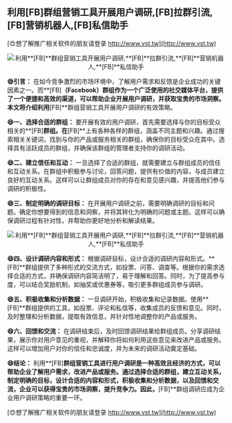 ## **利用**[FB]**群组营销工具开展用户调研,**[FB]**拉群引流,**[FB]**营销机器人,**[FB]**私信助手**

[😍想了解推广相关软件的朋友请登录 http://www.vst.tw](http://www.vst.tw)

 <center><img src="https://vst.tw/MP4/tuiguang/png/5.png" alt="利用**[FB]**群组营销工具开展用户调研,**[FB]**拉群引流,**[FB]**营销机器人,**[FB]**私信助手"></center>

**😄引言：**
在如今竞争激烈的市场环境中，了解用户需求和反馈是企业成功的关键因素之一。而**[FB]**（Facebook）群组作为一个广泛使用的社交媒体平台，提供了一个便捷和高效的渠道，可以帮助企业开展用户调研，并获取宝贵的市场洞察。本文将介绍利用**[FB]**群组营销工具开展用户调研的有效策略。

**😄一、选择合适的群组：**
要开展有效的用户调研，首先需要选择与你的目标受众相关的**[FB]**群组。在**[FB]**上有各种各样的群组，涵盖不同主题和兴趣。通过搜索相关关键词，找到与你的产品或服务相关的群组，确保你的目标受众在其中。选择具有活跃成员的群组，并确保该群组的管理者支持你的调研活动。

**😄二、建立信任和互动：**
一旦选择了合适的群组，就需要建立与群组成员的信任和互动关系。在群组中积极参与讨论，回答问题，提供有价值的内容，与成员建立良好的互动关系。这样可以让群组成员对你的存在和意见感兴趣，并提高他们参与调研的积极性。

**😄三、制定明确的调研目标：**
在开展用户调研之前，需要明确调研的目标和问题。确定你想要得到的信息和洞察，并将其转化为明确的问题或主题。这样可以确保调研过程有针对性，并帮助你更好地分析和解读结果。

 <center><img src="https://vst.tw/MP4/tuiguang/png/3.png" alt="利用**[FB]**群组营销工具开展用户调研,**[FB]**拉群引流,**[FB]**营销机器人,**[FB]**私信助手"></center>

**😄四、设计调研内容和形式：**
根据调研目标，设计合适的调研内容和形式。**[FB]**群组提供了多种形式的交流方式，如投票、问答、调查等。根据你的需求选择合适的方式，并确保调研内容简洁明了，易于理解和回答。同时，为了提高参与度，可以结合奖励机制，如抽奖或优惠券等，吸引更多群组成员参与调研。

**😄五、积极收集和分析数据：**
一旦调研开始，积极收集和记录数据。使用**[FB]**群组提供的工具，如投票、评论和私信等，收集成员的反馈和意见。同时，及时整理和分析数据，提取有效信息，并针对性地调整你的产品或服务。

**😄六、回馈和交流：**
在调研结束后，及时回馈调研结果给群组成员。分享调研结果，展示你对用户意见的重视，并解释你将如何利用这些意见来改进产品或服务。这样可以增加用户对你的信任和忠诚度，并为未来的调研活动奠定基础。

**😄结论：**
利用**[FB]**群组营销工具进行用户调研是一种高效且经济的方式，可以帮助企业了解用户需求，改进产品或服务。通过选择合适的群组，建立互动关系，制定明确的目标，设计合适的内容和形式，积极收集和分析数据，以及回馈和交流，企业可以获得宝贵的市场洞察，提升竞争力。因此，**[FB]**群组调研应成为企业用户调研策略的重要一环。

[😍想了解推广相关软件的朋友请登录 http://www.vst.tw](http://www.vst.tw)



